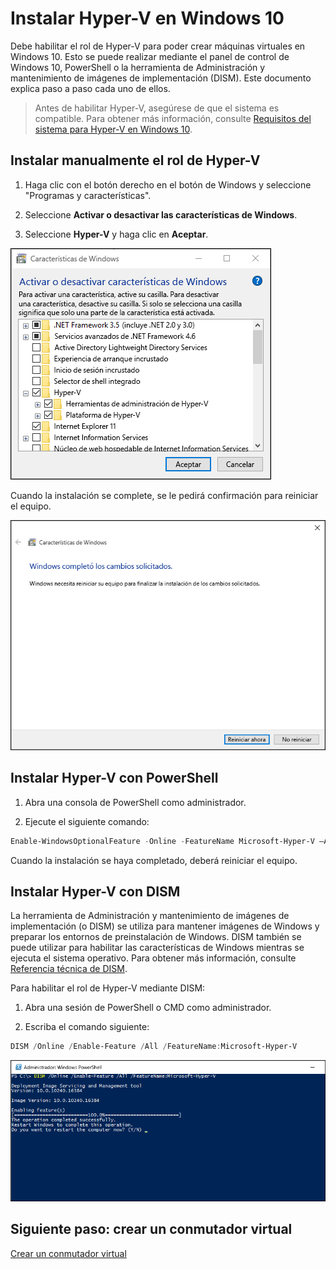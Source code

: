 # Instalar Hyper-V en Windows 10

Debe habilitar el rol de Hyper-V para poder crear máquinas virtuales en Windows 10. Esto se puede realizar mediante el panel de control de Windows 10, PowerShell o la herramienta de Administración y mantenimiento de imágenes de implementación (DISM). Este documento explica paso a paso cada uno de ellos.

> Antes de habilitar Hyper-V, asegúrese de que el sistema es compatible. Para obtener más información, consulte [Requisitos del sistema para Hyper-V en Windows 10](https://msdn.microsoft.com/virtualization/hyperv_on_windows/quick_start/walkthrough_compatibility).

## Instalar manualmente el rol de Hyper-V

1. Haga clic con el botón derecho en el botón de Windows y seleccione "Programas y características".

2. Seleccione **Activar o desactivar las características de Windows**.

3. Seleccione **Hyper-V** y haga clic en **Aceptar**.

![](media/enable_role_upd.png)

Cuando la instalación se complete, se le pedirá confirmación para reiniciar el equipo.

![](media/restart_upd.png)

## Instalar Hyper-V con PowerShell

1. Abra una consola de PowerShell como administrador.

2. Ejecute el siguiente comando:

```powershell
Enable-WindowsOptionalFeature -Online -FeatureName Microsoft-Hyper-V –All
```
Cuando la instalación se haya completado, deberá reiniciar el equipo.

## Instalar Hyper-V con DISM

La herramienta de Administración y mantenimiento de imágenes de implementación (o DISM) se utiliza para mantener imágenes de Windows y preparar los entornos de preinstalación de Windows. DISM también se puede utilizar para habilitar las características de Windows mientras se ejecuta el sistema operativo. Para obtener más información, consulte [Referencia técnica de DISM](https://technet.microsoft.com/en-us/library/hh824821.aspx).

Para habilitar el rol de Hyper-V mediante DISM:

1. Abra una sesión de PowerShell o CMD como administrador.

2. Escriba el comando siguiente:

```powershell
DISM /Online /Enable-Feature /All /FeatureName:Microsoft-Hyper-V
```
![](media/dism_upd.png)


## Siguiente paso: crear un conmutador virtual

[Crear un conmutador virtual](walkthrough_virtual_switch.md)



